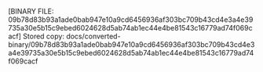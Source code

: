 [BINARY FILE: 09b78d83b93a1ade0bab947e10a9cd6456936af303bc709b43cd4e3a4e39735a30e5b15c9ebed6024628d5ab74ab1ec44e4be81543c16779ad74f069cacf]
Stored copy: docs/converted-binary/09b78d83b93a1ade0bab947e10a9cd6456936af303bc709b43cd4e3a4e39735a30e5b15c9ebed6024628d5ab74ab1ec44e4be81543c16779ad74f069cacf
